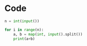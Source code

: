 # Code
```python
n = int(input())

for i in range(n):
    a, b = map(int, input().split())
    print(a+b)
```
